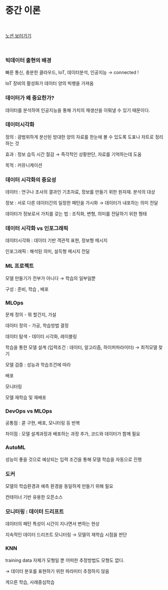 # 중간 이론

</br>

[노션 보러가기](https://www.notion.so/6a19fc766dc742afad819627959f2b66)

</br>

### 빅데이터 출현의 배경

빠른 통신, 충분한 클라우드, IoT, 데이터분석, 인공지능 → connected ! 

IoT 장비의 활성화가 데이터 양의 빅뱅을 가져옴

### 데이터가 왜 중요한가?

데이터를 분석하여 인공지능을 통해 가치의 재생산을 이뤄낼 수 있기 때문이다.

### 데이터시각화

정의 : 광범위하게 분산된 방대한 양의 자료를 한눈에 볼 수 있도록 도표나 차트로 정리 하는 것

효과 : 정보 습득 시간 절감 → 즉각적인 상황판단, 자료를 기억하는데 도움 

목적 : 커뮤니케이션

### 데이터 시각화의 중요성

데이터 : 연구나 조사의 결과인 기초자료, 정보를 만들기 위한 원자재. 분석의 대상

정보 : 서로 다른 데이터간의 일정한 패턴을 가시화 → 데이터가 내포하는 의미 전달

데이터가 정보로서 가치를 갖는 법 : 조직화, 변형, 의미를 전달하기 위한 형태

### 데이터 시각화 vs 인포그래픽

데이터시각화 : 데이터 기반 객관적 표현, 정보형 메시지

인포그래픽 : 해석된 의미, 설득형 메시지 전달

### ML 프로젝트

모델 만들기가 전부가 아니다 → 학습의 일부일뿐

구성 : 준비, 학습 , 배포

### MLOps

문제 정의 - 뭐 할건지, 가설

데이터 정의 - 가공, 학습방법 결정

데이터 탐색 - 데이터 시각화, 레이블링

학습을 통한 모델 설계 (입력조건 : 데이터, 알고리즘, 하이퍼파라미터) → 최적모델 찾기

모델 검증 : 성능과 학습조건에 따라 

배포

모니터링

모델 재학습 및 재배포

### DevOps vs MLOps

공통점 : 콛 구현, 배포, 모니터링 등 반복

차이점 : 모델 설계과정과 배포하는 과정 추가, 코드와 데이터가 함께 필요

### AutoML

성능이 좋을 것으로 예상되는 입력 조건을 통해 모델 학습을 자동으로 진행

### 도커

모델의 학습환경과 예측 환경을 동일하게 만들기 위해 필요

컨테이너 기반 유용한 오픈소스

### 모니터링 : 데이터 드리프트

데이터의 패턴 특성이 시간이 지나면서 변하는 현상

지속적인 데이터 드리프트 모니터링 → 모델의 재학습 시점을 판단

### KNN

training data 자체가 모형일 뿐 어떠한 추정방법도 모형도 없다.  

→ 데이터 분포를 표현하기 위한 파라미터 추정하지 않음

게으른 학습, 사례중심학습

